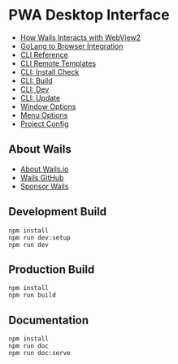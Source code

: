 # PWA Desktop Interface
* [How Wails Interacts with WebView2](https://wails.io/docs/howdoesitwork)
* [GoLang to Browser Integration](https://wails.io/docs/reference/runtime/intro)
* [CLI Reference](https://wails.io/docs/reference/cli)
* [CLI Remote Templates](https://wails.io/docs/reference/cli#remote-templates)
* [CLI: Install Check](https://wails.io/docs/reference/cli#doctor)
* [CLI: Build](https://wails.io/docs/reference/cli#build)
* [CLI: Dev](https://wails.io/docs/reference/cli#dev)
* [CLI: Update](https://wails.io/docs/reference/cli#update)
* [Window Options](https://wails.io/docs/reference/options)
* [Menu Options](https://wails.io/docs/reference/menus)
* [Project Config](https://wails.io/docs/reference/project-config)

## About Wails
* [About Wails.io](https://wails.io/docs/about)
* [Wails GitHub](https://github.com/wailsapp/wails)
* [Sponsor Wails](https://github.com/sponsors/leaanthony)
## Development Build

```shell
npm install
npm run dev:setup
npm run dev
```

## Production Build

```shell
npm install
npm run build
```

## Documentation

```shell
npm install
npm run doc
npm run doc:serve
```
